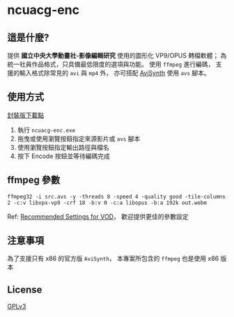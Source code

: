 # ncuacg-enc

## 這是什麼?
提供 **國立中央大學動畫社-影像編輯研究** 使用的圖形化 VP9/OPUS 轉檔軟體；
為統一社員作品格式，只具備最低限度的選項與功能。
使用 `ffmpeg` 進行編碼，
支援的輸入格式除常見的 `avi` 與 `mp4` 外，
亦可搭配 [AviSynth](http://avisynth.nl/index.php/Main_Page) 使用 `avs` 腳本。


## 使用方式
[封裝版下載點](https://drive.google.com/open?id=1tLliOzS1N9b9VTcBxUZCZRuRrBBMx9kk)
1. 執行 `ncuacg-enc.exe`
2. 拖曳或使用瀏覽按鈕指定來源影片或 `avs` 腳本
3. 使用瀏覽按鈕指定輸出路徑與檔名
4. 按下 Encode 按鈕並等待編碼完成

## ffmpeg 參數
```
ffmpeg32 -i src.avs -y -threads 8 -speed 4 -quality good -tile-columns 2 -c:v libvpx-vp9 -crf 18 -b:v 0 -c:a libopus -b:a 192k out.webm
```
Ref: [Recommended Settings for VOD](https://developers.google.com/media/vp9/settings/vod/)，
歡迎提供更佳的參數設定

## 注意事項
為了支援只有 x86 的官方版 `AviSynth`，
本專案所包含的 `ffmpeg` 也是使用 x86 版本

## License
[GPLv3](LICENSE.md)

